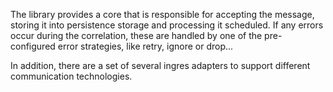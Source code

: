 The library provides a core that is responsible for accepting the message, storing it into persistence storage
and processing it scheduled. If any errors occur during the correlation, these are handled by one of the
pre-configured error strategies, like retry, ignore or drop... 

In addition, there are a set of several ingres adapters to support different communication technologies.
